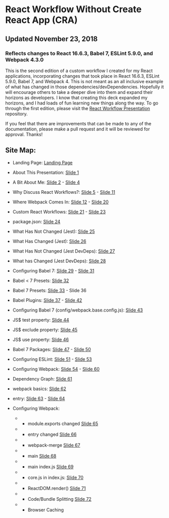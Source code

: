 # React Workflow Without Create React App (CRA)

## Updated November 23, 2018

### Reflects changes to React 16.6.3, Babel 7, ESLint 5.9.0, and Webpack 4.3.0

This is the second edition of a custom workflow I created for my React applications, incorporating changes that took place in React 16.6.3, ESLint 5.9.0, Babel 7, and Webpack 4. This is not meant as an all inclusive example of what has changed in those dependencies/devDependencies. Hopefully it will encourage others to take a deeper dive into them and expand their horizons as developers. I know that creating this deck expanded my horizons, and I had loads of fun learning new things along the way. To go through the first edition, please visit the <a href="https://github.com/interglobalmedia/react-workflow-presentation">React Workflow Presentation</a> repository.

If you feel that there are improvements that can be made to any of the documentation, please make a pull request and it will be reviewed for approval. Thanks!

## Site Map:

+ Landing Page: <a href="https://interglobalmedia.github.io/react-workflow-updated-2018/#/" target="_blank" rel="noopener noreferrer">Landing Page</a>

+ About This Presentation: <a href="https://interglobalmedia.github.io/react-workflow-updated-2018/#/1" target="_blank" rel="noopener noreferrer">Slide 1</a>

+ A Bit About Me: <a href="https://interglobalmedia.github.io/react-workflow-updated-2018/#/2" target="_blank" rel="noopener noreferrer">Slide 2</a> - <a href="https://interglobalmedia.github.io/react-workflow-updated-2018/#/4" target="_blank" rel="noopener noreferrer">Slide 4</a>

+ Why Discuss React Workflows?: <a href="https://interglobalmedia.github.io/react-workflow-updated-2018/#/5" target="_blank" rel="noopener noreferrer">Slide 5</a> - <a href="https://interglobalmedia.github.io/react-workflow-updated-2018/#/11" target="_blank" rel="noopener noreferrer">Slide 11</a>

+ Where Webpack Comes In: <a href="https://interglobalmedia.github.io/react-workflow-updated-2018/#/12" target="_blank" rel="noopener noreferrer">Slide 12</a> - <a href="https://interglobalmedia.github.io/react-workflow-updated-2018/#/20" target="_blank" rel="noopener noreferrer">Slide 20</a>

+ Custom React Workflows: <a href="https://interglobalmedia.github.io/react-workflow-updated-2018/#/21" target="_blank" rel="noopener noreferrer">Slide 21</a> - <a href="https://interglobalmedia.github.io/react-workflow-updated-2018/#/23" target="_blank" rel="noopener noreferrer">Slide 23</a>

+ package.json: <a href="https://interglobalmedia.github.io/react-workflow-updated-2018/#/24" target="_blank" rel="noopener noreferrer">Slide 24</a>

+ What Has Not Changed (Jest): <a href="https://interglobalmedia.github.io/react-workflow-updated-2018/#/25" target="_blank" rel="noopener noreferrer">Slide 25</a>

+ What Has Changed (Jest): <a href="https://interglobalmedia.github.io/react-workflow-updated-2018/#/26" target="_blank" rel="noopener noreferrer">Slide 26</a>

+ What Has Not Changed (Jest DevDeps): <a href="https://interglobalmedia.github.io/react-workflow-updated-2018/#/27" target="_blank" rel="noopener noreferrer">Slide 27</a>

+ What has Changed (Jest DevDeps): <a href="https://interglobalmedia.github.io/react-workflow-updated-2018/#/28" target="_blank" rel="noopener noreferrer">Slide 28</a>

+ Configuring Babel 7: <a href="https://interglobalmedia.github.io/react-workflow-updated-2018/#/29" target="_blank" rel="noopener noreferrer">Slide 29</a> -  <a href="https://interglobalmedia.github.io/react-workflow-updated-2018/#/31" target="_blank" rel="noopener noreferrer">Slide 31</a>

+ Babel < 7 Presets: <a href="https://interglobalmedia.github.io/react-workflow-updated-2018/#/32" target="_blank" rel="noopener noreferrer">Slide 32</a>

+ Babel 7 Presets: <a href="https://interglobalmedia.github.io/react-workflow-updated-2018/#/33" target="_blank" rel="noopener noreferrer">Slide 33</a> - <a hef="https://interglobalmedia.github.io/react-workflow-updated-2018/#/36" target="_blank" rel="noopener noreferrer">Slide 36</a>

+ Babel Plugins: <a href="https://interglobalmedia.github.io/react-workflow-updated-2018/#/37" target="_blank" rel="noopener noreferrer">Slide 37</a> - <a href="https://interglobalmedia.github.io/react-workflow-updated-2018/#/42" target="_blank" rel="noopener noreferrer">Slide 42</a>

+ Configuring Babel 7 (config/webpack.base.config.js): <a href="https://interglobalmedia.github.io/react-workflow-updated-2018/#/43" target="_blank" rel="noopener noreferrer">Slide 43</a>

+ JS$ test property: <a href="https://interglobalmedia.github.io/react-workflow-updated-2018/#/44" target="_blank" rel="noopener noreferrer">Slide 44</a>

+ JS$ exclude property:
 <a href="https://interglobalmedia.github.io/react-workflow-updated-2018/#/45" target="_blank" rel="noopener noreferrer">Slide 45</a>

+ JS$ use property:
<a href="https://interglobalmedia.github.io/react-workflow-updated-2018/#/46" target="_blank" rel="noopener noreferrer">Slide 46</a>

+ Babel 7 Packages:
<a href="https://interglobalmedia.github.io/react-workflow-updated-2018/#/47" target="_blank" rel="noopener noreferrer">Slide 47</a> - <a href="https://interglobalmedia.github.io/react-workflow-updated-2018/#/50" target="_blank" rel="noopener noreferrer">Slide 50</a>

+ Configuring ESLint: <a href="https://interglobalmedia.github.io/react-workflow-updated-2018/#/51" target="_blank" rel="noopener noreferrer">Slide 51</a> - <a href="https://interglobalmedia.github.io/react-workflow-updated-2018/#/50" target="_blank" rel="noopener noreferrer">Slide 53</a>

+ Configuring Webpack: <a href="https://interglobalmedia.github.io/react-workflow-updated-2018/#/54" target="_blank" rel="noopener noreferrer">Slide 54</a> - <a href="https://interglobalmedia.github.io/react-workflow-updated-2018/#/60" target="_blank" rel="noopener noreferrer">Slide 60</a>

+ Dependency Graph: <a href="https://interglobalmedia.github.io/react-workflow-updated-2018/#/61" target="_blank" rel="noopener noreferrer">Slide 61</a>

+ webpack basics: <a href="https://interglobalmedia.github.io/react-workflow-updated-2018/#/62" target="_blank" rel="noopener noreferrer">Slide 62</a>

+ entry: <a href="https://interglobalmedia.github.io/react-workflow-updated-2018/#/63" target="_blank" rel="noopener noreferrer">Slide 63</a> - <a href="https://interglobalmedia.github.io/react-workflow-updated-2018/#/64" target="_blank" rel="noopener noreferrer">Slide 64</a>

+ Configuring Webpack:
    + + module.exports changed <a href="https://interglobalmedia.github.io/react-workflow-updated-2018/#/65" target="_blank" rel="noopener noreferrer">Slide 65</a>
    + + entry changed <a href="https://interglobalmedia.github.io/react-workflow-updated-2018/#/66" target="_blank" rel="noopener noreferrer">Slide 66</a>
    + + webpack-merge <a href="https://interglobalmedia.github.io/react-workflow-updated-2018/#/67" target="_blank" rel="noopener noreferrer">Slide 67</a>
    + + main <a href="https://interglobalmedia.github.io/react-workflow-updated-2018/#/68" target="_blank" rel="noopener noreferrer">Slide 68</a>
    + + main index.js <a href="https://interglobalmedia.github.io/react-workflow-updated-2018/#/69" target="_blank" rel="noopener noreferrer">Slide 69</a>
    + + core.js in index.js: <a href="https://interglobalmedia.github.io/react-workflow-updated-2018/#/70" target="_blank" rel="noopener noreferrer">Slide 70</a>
    + + ReactDOM.render() <a href="https://interglobalmedia.github.io/react-workflow-updated-2018/#/71" target="_blank" rel="noopener noreferrer">Slide 71</a>
    + + Code/Bundle Splitting <a href="https://interglobalmedia.github.io/react-workflow-updated-2018/#/72" target="_blank" rel="noopener noreferrer">Slide 72</a>
    + + Browser Caching



